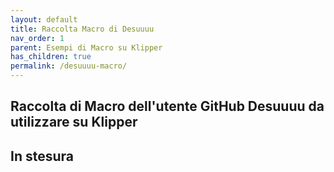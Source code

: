 ```yaml
---
layout: default
title: Raccolta Macro di Desuuuu
nav_order: 1
parent: Esempi di Macro su Klipper
has_children: true
permalink: /desuuuu-macro/
---
```


## Raccolta di Macro dell'utente GitHub Desuuuu da utilizzare su Klipper

## In stesura
